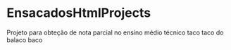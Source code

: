 # EnsacadosHtmlProjects
Projeto para obteção de nota parcial no ensino médio técnico
taco taco do balaco baco
